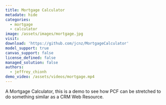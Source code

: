 ```yaml
---
title: Mortgage Calculator
metadate: hide
categories:
  - mortgage
  - calculator
image: /assets/images/mortgage.jpg
visit: 
download: 'https://github.com/jcnz/MortgageCalculator'
model_support: true
canvas_support: false
license_defined: false
managed_solution: false
authors:
  - jeffrey_chionh
demo_video: /assets/videos/mortgage.mp4
---
```


A Mortgage Calculator, this is a demo to see how PCF can be stretched to do something similar as a CRM Web Resource.
